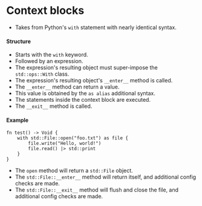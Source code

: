 # Context blocks
- Takes from Python's `with` statement with nearly identical syntax.

#### Structure
- Starts with the `with` keyword.
- Followed by an expression.
- The expression's resulting object must super-impose the `std::ops::With` class.
- The expression's resulting object's `__enter__` method is called.
- The `__enter__` method can return a value.
- This value is obtained by the `as alias` additional syntax.
- The statements inside the context block are executed.
- The `__exit__` method is called.

#### Example
```s++
fn test() -> Void {
    with std::File::open("foo.txt") as file {
        file.write("Hello, world!")
        file.read() |> std::print
    }
}
```
- The `open` method will return a `std::File` object.
- The `std::File::__enter__` method will return itself, and additional config checks are made.
- The `std::File::__exit__` method will flush and close the file, and additional config checks are made.